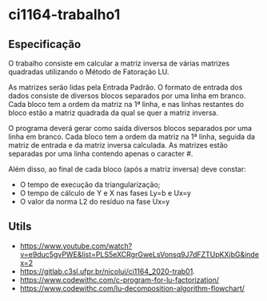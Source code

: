 # ci1164-trabalho1

## Especificação

O trabalho consiste em calcular a matriz inversa de várias matrizes quadradas utilizando o Método de Fatoração LU.

As matrizes serão lidas pela Entrada Padrão. O formato de entrada dos dados consiste de diversos blocos separados por uma linha em branco. Cada bloco tem a ordem da matriz na 1ª linha, e nas linhas restantes do bloco estão a matriz quadrada da qual se quer a matriz inversa.

O programa deverá gerar como saída diversos blocos separados por uma linha em branco. Cada bloco tem a ordem da matriz na 1ª linha, seguida da matriz de entrada e da matriz inversa calculada. As matrizes estão separadas por uma linha contendo apenas o caracter #.

Além disso, ao final de cada bloco (após a matriz inversa) deve constar:

* O tempo de execução da triangularização;
* O tempo de cálculo de Y e X nas fases Ly=b e Ux=y
* O valor da norma L2 do resíduo na fase Ux=y

## Utils
* https://www.youtube.com/watch?v=e9duc5gvPWE&list=PLS5eXCRgrGweLsVonsq9J7dFZTUpKXjbG&index=2
* https://gitlab.c3sl.ufpr.br/nicolui/ci1164_2020-trab01.
* https://www.codewithc.com/c-program-for-lu-factorization/
* https://www.codewithc.com/lu-decomposition-algorithm-flowchart/
